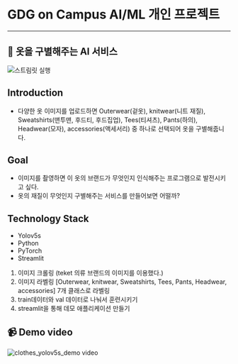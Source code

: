 # GDG on Campus AI/ML 개인 프로젝트

* * *

## 👕 옷을 구별해주는 AI 서비스 
![스트림릿 실행](https://github.com/user-attachments/assets/9c560a4b-2c99-4456-a0c5-e0d08d22ee7b)

## Introduction
- 다양한 옷 이미지를 업로드하면 Outerwear(겉옷), knitwear(니트 재질), Sweatshirts(맨투맨, 후드티, 후드집업), Tees(티셔츠), Pants(하의), Headwear(모자), accessories(액세서리) 중 하나로 선택되어 옷을 구별해줍니다.


## Goal
- 이미지를 촬영하면 이 옷의 브랜드가 무엇인지 인식해주는 프로그램으로 발전시키고 싶다.
- 옷의 재질이 무엇인지 구별해주는 서비스를 만들어보면 어떨까?

## Technology Stack 
- Yolov5s
- Python
- PyTorch
- Streamlit
  
1. 이미지 크롤링
   (teket 의류 브랜드의 이미지를 이용했다.)
2. 이미지 라벨링
    [Outerwear, knitwear, Sweatshirts, Tees, Pants, Headwear, accessories] 7개 클래스로 라벨링 
3. train데이터와 val 데이터로 나눠서 훈련시키기
4. streamlit을 통해 데모 애플리케이션 만들기
   
## 📹 Demo video
![clothes_yolov5s_demo video](https://github.com/user-attachments/assets/dfb8f9e8-31d1-4b9f-8df3-ff5b844c6121)


